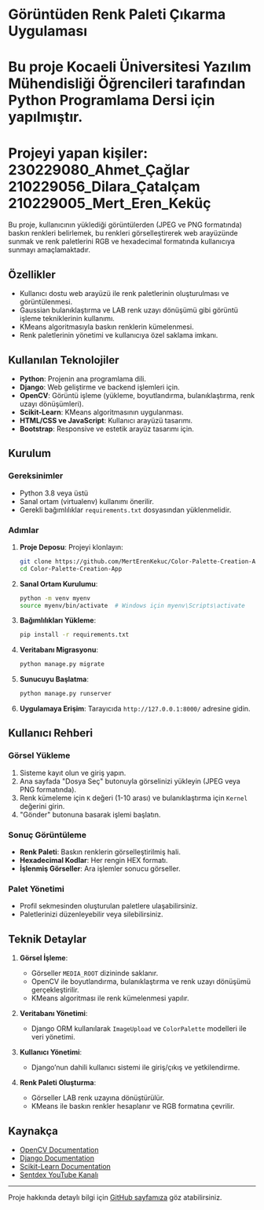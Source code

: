 # Görüntüden Renk Paleti Çıkarma Uygulaması
# Bu proje Kocaeli Üniversitesi Yazılım Mühendisliği Öğrencileri tarafından Python Programlama Dersi için yapılmıştır.
# Projeyi yapan kişiler: 230229080_Ahmet_Çağlar 210229056_Dilara_Çatalçam 210229005_Mert_Eren_Keküç

Bu proje, kullanıcının yüklediği görüntülerden (JPEG ve PNG formatında) baskın renkleri belirlemek, bu renkleri görselleştirerek web arayüzünde sunmak ve renk paletlerini RGB ve hexadecimal formatında kullanıcıya sunmayı amaçlamaktadır.

## Özellikler
- Kullanıcı dostu web arayüzü ile renk paletlerinin oluşturulması ve görüntülenmesi.
- Gaussian bulanıklaştırma ve LAB renk uzayı dönüşümü gibi görüntü işleme tekniklerinin kullanımı.
- KMeans algoritmasıyla baskın renklerin kümelenmesi.
- Renk paletlerinin yönetimi ve kullanıcıya özel saklama imkanı.

## Kullanılan Teknolojiler
- **Python**: Projenin ana programlama dili.
- **Django**: Web geliştirme ve backend işlemleri için.
- **OpenCV**: Görüntü işleme (yükleme, boyutlandırma, bulanıklaştırma, renk uzayı dönüşümleri).
- **Scikit-Learn**: KMeans algoritmasının uygulanması.
- **HTML/CSS ve JavaScript**: Kullanıcı arayüzü tasarımı.
- **Bootstrap**: Responsive ve estetik arayüz tasarımı için.

## Kurulum
### Gereksinimler
- Python 3.8 veya üstü
- Sanal ortam (virtualenv) kullanımı önerilir.
- Gerekli bağımlılıklar `requirements.txt` dosyasından yüklenmelidir.

### Adımlar
1. **Proje Deposu**: Projeyi klonlayın:
   ```bash
   git clone https://github.com/MertErenKekuc/Color-Palette-Creation-App.git
   cd Color-Palette-Creation-App
   ```

2. **Sanal Ortam Kurulumu**:
   ```bash
   python -m venv myenv
   source myenv/bin/activate  # Windows için myenv\Scripts\activate
   ```

3. **Bağımlılıkları Yükleme**:
   ```bash
   pip install -r requirements.txt
   ```

4. **Veritabanı Migrasyonu**:
   ```bash
   python manage.py migrate
   ```

5. **Sunucuyu Başlatma**:
   ```bash
   python manage.py runserver
   ```

6. **Uygulamaya Erişim**: Tarayıcıda `http://127.0.0.1:8000/` adresine gidin.

## Kullanıcı Rehberi
### Görsel Yükleme
1. Sisteme kayıt olun ve giriş yapın.
2. Ana sayfada "Dosya Seç" butonuyla görselinizi yükleyin (JPEG veya PNG formatında).
3. Renk kümeleme için `K` değeri (1-10 arası) ve bulanıklaştırma için `Kernel` değerini girin.
4. "Gönder" butonuna basarak işlemi başlatın.

### Sonuç Görüntüleme
- **Renk Paleti**: Baskın renklerin görselleştirilmiş hali.
- **Hexadecimal Kodlar**: Her rengin HEX formatı.
- **İşlenmiş Görseller**: Ara işlemler sonucu görseller.

### Palet Yönetimi
- Profil sekmesinden oluşturulan paletlere ulaşabilirsiniz.
- Paletlerinizi düzenleyebilir veya silebilirsiniz.

## Teknik Detaylar
1. **Görsel İşleme**:
   - Görseller `MEDIA_ROOT` dizininde saklanır.
   - OpenCV ile boyutlandırma, bulanıklaştırma ve renk uzayı dönüşümü gerçekleştirilir.
   - KMeans algoritması ile renk kümelenmesi yapılır.

2. **Veritabanı Yönetimi**:
   - Django ORM kullanılarak `ImageUpload` ve `ColorPalette` modelleri ile veri yönetimi.

3. **Kullanıcı Yönetimi**:
   - Django’nun dahili kullanıcı sistemi ile giriş/çıkış ve yetkilendirme.

4. **Renk Paleti Oluşturma**:
   - Görseller LAB renk uzayına dönüştürülür.
   - KMeans ile baskın renkler hesaplanır ve RGB formatına çevrilir.

## Kaynakça
- [OpenCV Documentation](https://docs.opencv.org/)
- [Django Documentation](https://docs.djangoproject.com/)
- [Scikit-Learn Documentation](https://scikit-learn.org/)
- [Sentdex YouTube Kanalı](https://www.youtube.com/user/sentdex)

---

Proje hakkında detaylı bilgi için [GitHub sayfamıza](https://github.com/MertErenKekuc/Color-Palette-Creation-App) göz atabilirsiniz.
